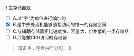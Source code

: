 1
主存储器是
- [ ] A.以“字”为单位进行编址的 
- [x] B.是中央处理机能够直接访问的惟一的存储空间 
- [ ] C.与辅助存储器相比速度快、容量大、价格低的一类存储器
- [ ] D.只能被CPU访问的存储器

> 知识点：连续内存分配。
> B
